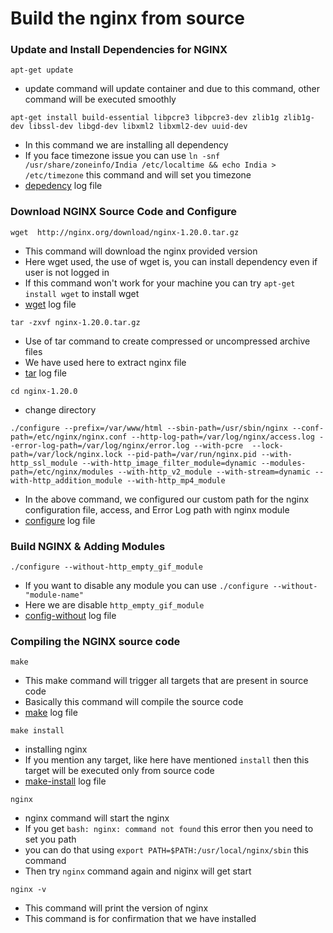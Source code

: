 # Build the nginx from source

### Update and Install Dependencies for NGINX

```
apt-get update
```

- update command will update container and due to this command, other command will be executed smoothly

```
apt-get install build-essential libpcre3 libpcre3-dev zlib1g zlib1g-dev libssl-dev libgd-dev libxml2 libxml2-dev uuid-dev
```
- In this command we are installing all dependency 
- If you face timezone issue you can use `ln -snf /usr/share/zoneinfo/India /etc/localtime && echo India > /etc/timezone` this command and will set you timezone
- [depedency](https://github.com/ashjd1/docker-log-files/blob/master/dependency.log) log file

### Download NGINX Source Code and Configure

```
wget  http://nginx.org/download/nginx-1.20.0.tar.gz
```
- This command will download the nginx provided version
- Here wget used, the use of wget is, you can install dependency even if user is not logged in
- If this command won't work for your machine you can try `apt-get install wget` to install wget
- [wget](https://github.com/ashjd1/docker-log-files/blob/master/wget.log) log file

```
tar -zxvf nginx-1.20.0.tar.gz
```
- Use of tar command to create compressed or uncompressed archive files
- We have used here to extract nginx file
- [tar](https://github.com/ashjd1/docker-log-files/blob/master/tar.log) log file

```
cd nginx-1.20.0
```
- change directory

```
./configure --prefix=/var/www/html --sbin-path=/usr/sbin/nginx --conf-path=/etc/nginx/nginx.conf --http-log-path=/var/log/nginx/access.log --error-log-path=/var/log/nginx/error.log --with-pcre  --lock-path=/var/lock/nginx.lock --pid-path=/var/run/nginx.pid --with-http_ssl_module --with-http_image_filter_module=dynamic --modules-path=/etc/nginx/modules --with-http_v2_module --with-stream=dynamic --with-http_addition_module --with-http_mp4_module
```
- In the above command, we configured our custom path for the nginx configuration file, access, and Error Log path with nginx module
- [configure](https://github.com/ashjd1/docker-log-files/blob/master/config.log) log file

### Build NGINX & Adding Modules

```
./configure --without-http_empty_gif_module
```
- If you want to disable any module you can use `./configure --without-"module-name"`
- Here we are disable `http_empty_gif_module`
- [config-without](https://github.com/ashjd1/docker-log-files/blob/master/config-without.log) log file
### Compiling the NGINX source code

```
make 
```
- This make command will trigger all targets that are present in source code
- Basically this command will compile the source code
- [make](https://github.com/ashjd1/docker-log-files/blob/master/make.log) log file

```
make install
```
- installing nginx 
- If you mention any target, like here have mentioned `install` then this target will be executed only from source code
- [make-install](https://github.com/ashjd1/docker-log-files/blob/master/make-install.log) log file

```
nginx
```
- nginx command will start the nginx 
- If you get `bash: nginx: command not found` this error then you need to set you path
- you can do that using `export PATH=$PATH:/usr/local/nginx/sbin` this command 
- Then try `nginx` command again and niginx will get start

```
nginx -v
```
- This command will print the version of nginx 
- This command is for confirmation that we have installed
